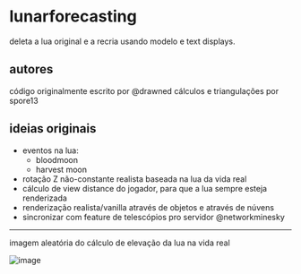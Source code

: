 # lunarforecasting
deleta a lua original e a recria usando modelo e text displays.

## autores
código originalmente escrito por @drawned
cálculos e triangulações por spore13

## ideias originais
- eventos na lua:
  - bloodmoon
  - harvest moon
- rotação Z não-constante realista baseada na lua da vida real
- cálculo de view distance do jogador, para que a lua sempre esteja renderizada
- renderização realista/vanilla através de objetos e através de núvens
- sincronizar com feature de telescópios pro servidor @networkminesky

----

imagem aleatória do cálculo de elevação da lua na vida real

![image](https://github.com/drawned/lunarforecasting/assets/63619780/9a9e2b88-7243-4a12-a9c8-f8baadb49a45)
